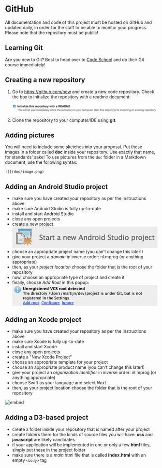 # GitHub

All documentation and code of this project must be hosted on GitHub and updated
daily, in order for the staff to be able to monitor your progress. Please note
that the repository must be public!

## Learning Git

Are you new to Git? Best to head over to [Code School](https://www.codeschool.com/courses/try-git) and do their Git course immediately!

## Creating a new repository

1. Go to <https://github.com/new> and create a new code repository. Check the box to initialize the repository with a readme document:

   ![Check Initialize this repository with a README](readme.png)

2. Clone the repository to your computer/IDE using **git**.

## Adding pictures

You will need to include some sketches into your proposal. Put these images in a folder called **doc** inside your repository. Use exactly that name, for standards' sake! To use pictures from the `doc` folder in a Markdown document, use the following syntax:

    ![](doc/image.png)

## Adding an Android Studio project

- make sure you have created your repository as per the instructions above
- make sure Android Studio is fully up-to-date
- install and start Android Studio
- close any open projects
- create a new project
  ![](android-start.png)
- choose an appropriate project name (you can't change this later!)
- give your project a *domain* in inverse order: nl.mprog (or anything appropriate)
- then, as your *project location* choose the folder that is the root of your repository
- now, choose an appropriate type of project and create it
- finally, choose *Add Root* in this popup:
  ![](android-add.png)

## Adding an Xcode project

- make sure you have created your repository as per the instructions above
- make sure Xcode is fully up-to-date
- install and start Xcode
- close any open projects
- create a "New Xcode Project"
- choose an appropriate template for your project
- choose an appropriate product name (you can't change this later!)
- give your project an *organization identifier* in inverse order: nl.mprog (or anything appropriate)
- choose Swift as your language and select *Next*
- then, as your project location choose the folder that is the root of your repository

![embed](https://player.vimeo.com/video/161756276)

## Adding a D3-based project

- create a folder inside your repository that is named after your project
- create folders there for the kinds of source files you will have: **css** and **javascript** are likely candidates
- if your application will be implemented in one or only a few **html** files, simply put these in the project folder
- make sure there is a *main* html file that is called **index.html** with an empty `<body>` tag
